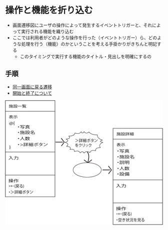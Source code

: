 # 操作と機能を折り込む

* 画面遷移図にユーザの操作によって発生するイベントトリガーと、それによって実行される機能を織り込む
* ここでは利用者がどのような操作を行った（イベントトリガー）ら、どのような処理を行う（機能）のかということを考える手掛かりがきちんと明記する
    * このタイミングで実行する機能のタイトル・見出しを明確にするの

## 手順

* [同一画面に戻る遷移](01)
* [開始と終了について](02)

![ui_07](image/ui_07.png)
